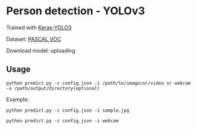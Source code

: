 # Person detection - YOLOv3

Trained with [Keras-YOLO3](https://github.com/experiencor/keras-yolo3)

Dataset: [PASCAL VOC](http://host.robots.ox.ac.uk/pascal/VOC/)

Download model: uploading


## Usage
`python predict.py -c config.json -i /path/to/image/or/video or webcam -o /path/output/directory(optional)`

Example:

`python predict.py -c config.json -i sample.jpg`

`python predict.py -c config.json -i webcam`
